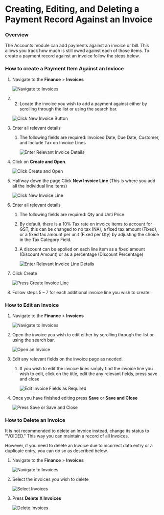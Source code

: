 # Creating, Editing, and Deleting a Payment Record Against an Invoice

### Overview

The Accounts module can add payments against an invoice or bill. This allows you track how much is still owed against each of those items. To create a payment record against an invoice follow the steps below.

### How to create a Payment Item Against an Invioce

1. Navigate to the **Finance** &gt; **Invoices**  

    ![Navigate to Invoices](navigate-to-invoices.png)

2. 2.	Locate the invoice you wish to add a payment against either by scrolling through the list or using the search bar.  

    ![Click New Invoice Button](click-new-invoice.png)

3. Enter all relevant details  
    
    1. The following fields are required: Invoiced Date, Due Date, Customer, and Include Tax on Invoice Lines  

        ![Enter Relevant Invoice Details](enter-relevant-invoice-details.png)

4. Click on **Create and Open**.  

    ![Click Create and Open](click-create-and-open-invoice.png)

5. Halfway down the page Click **New Invoice Line** (This is where you add all the individual line items) 

    ![Click New Invoice Line](click-new-invoice-line.png)

6. Enter all relevant details 
    1. The following fields are required: Qty and Unti Price
    2. By default, there is a 10% Tax rate on invoice items to account for GST, this can be changed to no tax (NA), a fixed tax amount (Fixed), or a fixed tax amount per unit (Fixed per Qty) by adjusting the choice in the Tax Category Field.
    3. A discount can be applied on each line item as a fixed amount (Discount Amount) or as a percentage (Discount Percentage)  

        ![Enter Relevant Invoice Line Details](enter-relevant-invoice-line-details.png)

7. Click Create  

    ![Press Create Invoice Line](press-create-invoice-line.png)

8. Follow steps 5 – 7 for each additional invoice line you wish to create.

### How to Edit an Invoice

1. Navigate to the **Finance** &gt; **Invoices**  

    ![Navigate to Invoices](navigate-to-invoices.png)

2. Open the invoice you wish to edit either by scrolling through the list or using the search bar.  

    ![Open an Invoice](find-invoice-by-scrolling-or-using-searchbar.png)

3. Edit any relevant fields on the invoice page as needed. 
    1. If you wish to edit the invoice lines simply find the invoice line you wish to edit, click on the title, edit the any relevant fields, press save and close 

        ![Edit Invoice Fields as Required](edit-invoice-fields-as-required2.png)

4. Once you have finished editing press **Save** or ****Save and Close****

     ![Press Save or Save and Close](press-save-or-save-and-close-edit.png)

### How to Delete an Invoice

It is not recommended to delete an Invoice instead, change its status to "VOIDED." This way you can maintain a record of all Invoices.

However, if you need to delete an Invoice due to incorrect data entry or a duplicate entry, you can do so as described below.

1. Navigate to the **Finance** &gt; **Invoices**  

    ![Navigate to Invoices](navigate-to-invoices.png)

2. Select the invoices you wish to delete  

    ![Select Invoices](select-invoices.png)

3. Press ****Delete X Invoices**** 

    ![Delete Invoices](delete-invoices.png)